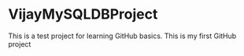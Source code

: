 # VijayMySQLDBProject
This is a test project for learning GitHub basics.
This is my first GitHub project
